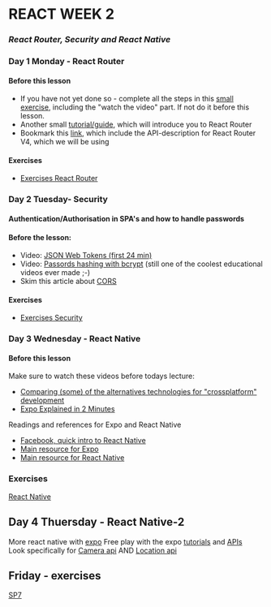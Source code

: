 # REACT WEEK 2
### *React Router, Security and React Native*

### Day 1 Monday - React Router

#### Before this lesson
- If you have not yet done so - complete  all the steps in this [small exercise](https://docs.google.com/document/d/1NifApJ0QWxqa5kvvDxCvYew7WYqVViKiE0X8tB0Su0A/edit?usp=sharing), including the "watch the video" part. If not do it before this lesson.
- Another small [tutorial/guide](https://www.sitepoint.com/react-router-v4-complete-guide/), which will introduce you to React Router
- Bookmark this [link](https://reacttraining.com/react-router/web/api/), which include the API-description for React Router V4, which we will be using

#### Exercises
- [Exercises React Router](https://docs.google.com/document/d/1HS5x4viPsdFU0DxK-mIDTkaOk5v3NmJSig-JCOTmqQg/edit?usp=sharing) 


### Day 2 Tuesday- Security 
#### Authentication/Authorisation in SPA's and how to handle passwords

#### Before the lesson:  
- Video: [JSON Web Tokens (first 24 min)](https://www.youtube.com/watch?v=oXxbB5kv9OA)
- Video: [Passords hashing with bcrypt](https://www.youtube.com/watch?v=O6cmuiTBZVs) (still one of the coolest educational videos ever made ;-)
- Skim this article about [CORS](https://developer.mozilla.org/en-US/docs/Web/HTTP/CORS)


#### Exercises
- [Exercises Security](https://docs.google.com/document/d/1hC21WzWjNnQLy0eoLJB-HFRmVYpj-KtprHfmgwlyx50/edit?usp=sharing) 

### Day 3 Wednesday - React Native

#### Before this lesson
Make sure to watch these videos before todays lecture:
- [Comparing (some) of the alternatives technologies for "crossplatform" development](https://www.youtube.com/watch?v=bnYJRYFsrSw)
- [Expo Explained in 2 Minutes](https://www.youtube.com/watch?v=IQI9aUlouMI)

Readings and references for Expo and React Native
- [Facebook, quick intro to React Native](https://facebook.github.io/react-native/)
- [Main resource for Expo](https://docs.expo.io/versions/latest/index.html)
- [Main resource for React Native](https://facebook.github.io/react-native/docs/getting-started.html)

### Exercises
[React Native](https://docs.google.com/document/d/1InOKIB8hLsjKCtjrqkgtQIDHDorMEvpE_j12MMvU1Vk/edit?usp=sharing)


## Day 4 Thuersday - React Native-2
More react native with [expo](https://docs.expo.io/versions/v31.0.0/)
Free play with the expo [tutorials](https://docs.expo.io/versions/v31.0.0/tutorials/create-floatyplane-game.html) and [APIs](https://docs.expo.io/versions/v31.0.0/sdk/)   
Look specifically for [Camera api](https://docs.expo.io/versions/v31.0.0/sdk/camera) AND [Location api](https://docs.expo.io/versions/v31.0.0/sdk/location)

## Friday - exercises
[SP7](../../exercises/SPs/SP7.md)
